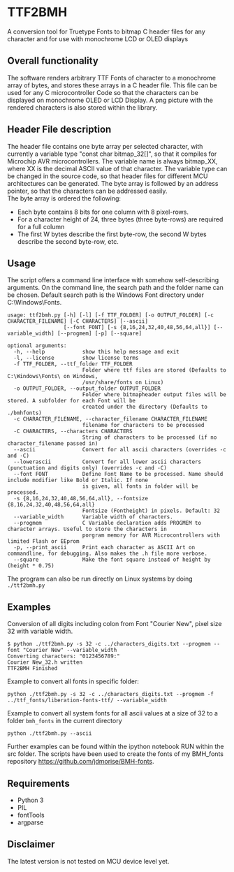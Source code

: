 # TTF2BMH

A conversion tool for Truetype Fonts to bitmap C header files for any character and for use with monochrome LCD or OLED displays  

## Overall functionality
The software renders arbitrary TTF Fonts of character to a monochrome array of bytes, and stores these arrays in a C header file. This file can be used for any C microcontroller Code so that the characters can be displayed on monochrome OLED or LCD Display. A png picture with the rendered characters is also stored within the library.

## Header File description
The header file contains one byte array per selected character, with currently a variable type "const char bitmap_32[]", so that it compiles for Microchip AVR microcontrollers. The variable name is always bitmap_XX, where XX is the decimal ASCII value of that character. The variable type can be changed in the source code, so that header files for different MCU architectures can be generated.
The byte array is followed by an address pointer, so that the characters can be addressed easily.  
The byte array is ordered the following:
* Each byte contains 8 bits for one column with 8 pixel-rows.
* For a character height of 24, three bytes (three byte-rows) are required for a full column
* The first W bytes describe the first byte-row, the second W bytes describe the second byte-row, etc.

## Usage
The script offers a command line interface with somehow self-describing arguments. On the command line, the search path and the folder name can be chosen. Default search path is the Windows Font directory under C:\Windows\Fonts\.


    usage: ttf2bmh.py [-h] [-l] [-f TTF_FOLDER] [-o OUTPUT_FOLDER] [-c CHARACTER_FILENAME] [-C CHARACTERS] [--ascii]
                      [--font FONT] [-s {8,16,24,32,40,48,56,64,all}] [--variable_width] [--progmem] [-p] [--square]

    optional arguments:
      -h, --help            show this help message and exit
      -l, --license         show license terms
      -f TTF_FOLDER, --ttf_folder TTF_FOLDER
                            Folder where ttf files are stored (Defaults to C:\Windows\Fonts\ on Windows,
                            /usr/share/fonts on Linux)
      -o OUTPUT_FOLDER, --output_folder OUTPUT_FOLDER
                            Folder where bitmapheader output files will be stored. A subfolder for each Font will be
                            created under the directory (Defaults to ./bmhfonts)
      -c CHARACTER_FILENAME, --character_filename CHARACTER_FILENAME
                            filename for characters to be processed
      -C CHARACTERS, --characters CHARACTERS
                            String of characters to be processed (if no character_filename passed in)
      --ascii               Convert for all ascii characters (overrides -c and -C)
      --lowerascii          Convert for all lower ascii characters (punctuation and digits only) (overrides -c and -C)
      --font FONT           Define Font Name to be processed. Name should include modifier like Bold or Italic. If none
                            is given, all fonts in folder will be processed.
      -s {8,16,24,32,40,48,56,64,all}, --fontsize {8,16,24,32,40,48,56,64,all}
                            Fontsize (Fontheight) in pixels. Default: 32
      --variable_width      Variable width of characters.
      --progmem             C Variable declaration adds PROGMEM to character arrays. Useful to store the characters in
                            porgram memory for AVR Microcontrollers with limited Flash or EEprom
      -p, --print_ascii     Print each character as ASCII Art on commandline, for debugging. Also makes the .h file more verbose.
      --square              Make the font square instead of height by (height * 0.75)

The program can also be run directly on Linux systems by doing `./ttf2bmh.py`

## Examples

Conversion of all digits including colon from Font "Courier New", pixel size 32 with variable width.

    $ python ./ttf2bmh.py -s 32 -c ../characters_digits.txt --progmem --font "Courier New" --variable_width
    Converting characters: "0123456789:"
    Courier New_32.h written
    TTF2BMH Finished


Example to convert all fonts in specific folder:

    python ./ttf2bmh.py -s 32 -c ../characters_digits.txt --progmem -f ../ttf_fonts/liberation-fonts-ttf/ --variable_width


Example to convert all system fonts for all ascii values at a size of 32 to a folder `bmh_fonts` in the current directory

    python ./ttf2bmh.py --ascii

Further examples can be found within the ipython notebook RUN within the src folder.
The scripts have been used to create the fonts of my BMH_fonts repository https://github.com/jdmorise/BMH-fonts.

## Requirements
* Python 3
* PIL
* fontTools
* argparse

## Disclaimer
The latest version is not tested on MCU device level yet.
